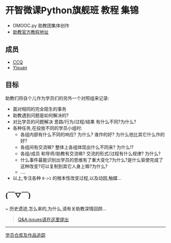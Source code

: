 # 开智微课Python旗舰班 教程 集锦
* OMOOC.py 助教团集体创作
* [助教官方教程地址](http://openmindclub.gitbooks.io/omooc-py/content/)

## 成员
* [CCQ](https://github.com/ccqpein)  
* [Yixuan](https://github.com/YixuanBurnett)  
## 目标
助教们将自个儿作为学员们的另外一个对照组来记录:  

- 面对相同的完全陌生的事务
- 助教遇到问题是如何解决的?
- 对比学员的问题解决 思路/行为/过程/结果 有什么不同?为什么?
- 各种任务,在投放不同的学员小组时:
    + 各组内部有什么不同的响应? 为什么? 谁作的好? 为什么他比其它什么作的好?
    + 各组间有交流嘛? 整体上各组体现出什么不同来? 为什么!?
    + 各组/成员 和导师/助教有交流嘛? 交流的形式/过程有什么规律? 为什么?
    + 什么事件最能识别出学员的思维有了重大变化?为什么?是什么驱使完成了这种改变?可以复制到其它人身上嘛?为什么?
    + ....
- 以上,专注各种 `0->1` 的根本性改变过程,以及动因,触媒...


## (￣▽￣)
~ 历史遗迹,怎么来的,为什么,请有关助教深情回顾...

> [Q&A:issues请在这里提出](https://github.com/OpenMindClub/OMOOC.py/issues)

-----
[学员仓库及作品追踪](https://github.com/OpenMindClub/OMOOC.py/wiki)
